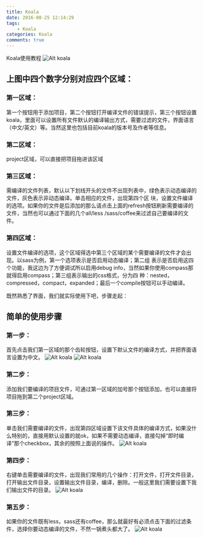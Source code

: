 ```yaml
---
title: Koala
date: 2016-08-25 12:14:29
tags:
    - Koala
categories: Koala
comments: true
---
```

Koala使用教程
![Alt koala](http://cdn.w3cplus.com/cdn/farfuture/F6MhuypX5htj1MvbS1WNtIIp9t5q3GRbNZ-U59FFWns/mtime:1370526886/sites/default/files/styles/print_image/public/tools/koala/koala.jpg "koala")
<!--more-->

## 上图中四个数字分别对应四个区域：

### 第一区域：
第一个按钮用于添加项目，第二个按钮打开编译文件的错误提示，第三个按钮设置koala，里面可以设置所有文件默认的编译输出方式，需要过滤的文件，界面语言（中文/英文）等。当然这里也包括目前koala的版本号及作者等信息。

### 第二区域：
project区域，可以直接把项目拖进该区域

### 第三区域：
需编译的文件列表，默认以下划线开头的文件不出现列表中，绿色表示动态编译的文件，灰色表示非动态编译。单击相应的文件，出现第四个区 块，设置文件编译的选项。如果你的文件是后添加的那么请点击上面的refresh按钮刷新需要编译的文件，当然也可以通过下面的几个all/less /sass/coffee来过滤自己要编译的文件。

### 第四区域：
设置文件编译的选项，这个区域得选中第三个区域的某个需要编译的文件才会出现。以sass为例，第一个选项表示是否启用动态编译；第二组 表示是否启用这四个功能，我这边为了方便调试所以启用debug info，当然如果你使用compass那就得启用compass；第三组表示输出的css格式，分为四 种：nested，compressed，compact，expanded；最后一个compile按钮可以手动编译。

既然熟悉了界面，我们就实际使用下吧，步骤走起：

## 简单的使用步骤

### 第一步：
首先点击我们第一区域的那个齿轮按钮，设置下默认文件的编译方式，并把界面语言设置为中文。
![Alt koala](http://cdn.w3cplus.com/cdn/farfuture/BP1PW54_zBmxFw97SPBtKPblvK6AxH8lhXH1e0Nm0Go/mtime:1370527209/sites/default/files/styles/print_image/public/tools/koala/step1-1.jpg "koala")
 ![Alt koala](https://app.yinxiang.com/shard/s57/res/3a0fdc16-3225-43b2-9784-bc6904a3bc24 "koala")
### 第二步：
添加我们要编译的项目文件，可通过第一区域的加号那个按钮添加，也可以直接将项目拖到第二个project区域。
### 第三步：
单击我们需要编译的文件，出现第四区域设置下该文件具体的编译方式，如果没什么特别的，直接用默认设置的就ok，如果不需要动态编译，直接勾掉“即时编译”那个checkbox，其余的按照上面说的操作。
 ![Alt koala](https://app.yinxiang.com/shard/s57/res/3a755866-6733-4866-8f43-9eb1ea05e46d "koala")
### 第四步：
右键单击需要编译的文件，出现我们常用的几个操作：打开文件，打开文件目录，打开输出文件目录，设置输出文件目录，编译，删除。一般这里我们需要设置下我们输出文件的目录。
 ![Alt koala](https://app.yinxiang.com/shard/s57/res/41d38fcf-8e4c-4d7f-aca1-97644ae034e4 "koala")
### 第五步：
如果你的文件既有less，sass还有coffee，那么就最好有必须点击下面的过滤条件，选择你要动态编译的文件，不然一锅煮头都大了。
 ![Alt koala](http://cdn.w3cplus.com/cdn/farfuture/bL1BBY4LxOBa9QPG3oBDQXGc_WbH7H3hBb60Ol4Pw-8/mtime:1370527578/sites/default/files/styles/print_image/public/tools/koala/step5.jpg "koala")